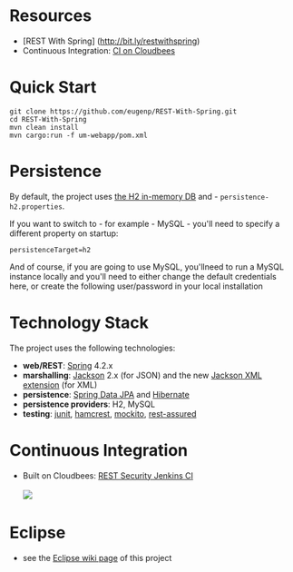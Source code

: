 # Resources
- [REST With Spring] (http://bit.ly/restwithspring)
- Continuous Integration: [CI on Cloudbees](https://rest-security.ci.cloudbees.com/view/REST-With-Spring/)


# Quick Start
```
git clone https://github.com/eugenp/REST-With-Spring.git
cd REST-With-Spring
mvn clean install
mvn cargo:run -f um-webapp/pom.xml
```

# Persistence
By default, the project uses [the H2 in-memory DB](http://www.h2database.com/html/main.html) and - `persistence-h2.properties`.

If you want to switch to - for example - MySQL - you'll need to specify a different property on startup:
```
persistenceTarget=h2
```
And of course, if you are going to use MySQL, you'llneed to run a MySQL instance locally and you'll need to either change the default credentials here, or create the following user/password in your local installation


# Technology Stack
The project uses the following technologies: <br/>
- **web/REST**: [Spring](http://www.springsource.org/) 4.2.x <br/>
- **marshalling**: [Jackson](https://github.com/FasterXML/jackson-databind) 2.x (for JSON) and the new  [Jackson XML extension](https://github.com/FasterXML/jackson-dataformat-xml) (for XML) <br/>
- **persistence**: [Spring Data JPA](http://www.springsource.org/spring-data/jpa) and [Hibernate](http://www.hibernate.org/) <br/>
- **persistence providers**: H2, MySQL
- **testing**: [junit](http://www.junit.org/), [hamcrest](http://code.google.com/p/hamcrest/), [mockito](http://code.google.com/p/mockito/), [rest-assured](http://code.google.com/p/rest-assured/) <br/>


# Continuous Integration
- Built on Cloudbees: <a href="https://rest-security.ci.cloudbees.com/view/REST-With-Spring/">REST Security Jenkins CI</a> 
<br/><br/>
<a href="https://rest-security.ci.cloudbees.com"><img src="http://web-static-cloudfront.s3.amazonaws.com/images/badges/BuiltOnDEV.png"/></a>


# Eclipse
- see the [Eclipse wiki page](https://github.com/eugenp/REST-With-Spring/wiki/Eclipse:-Setup-and-Configuration) of this project
